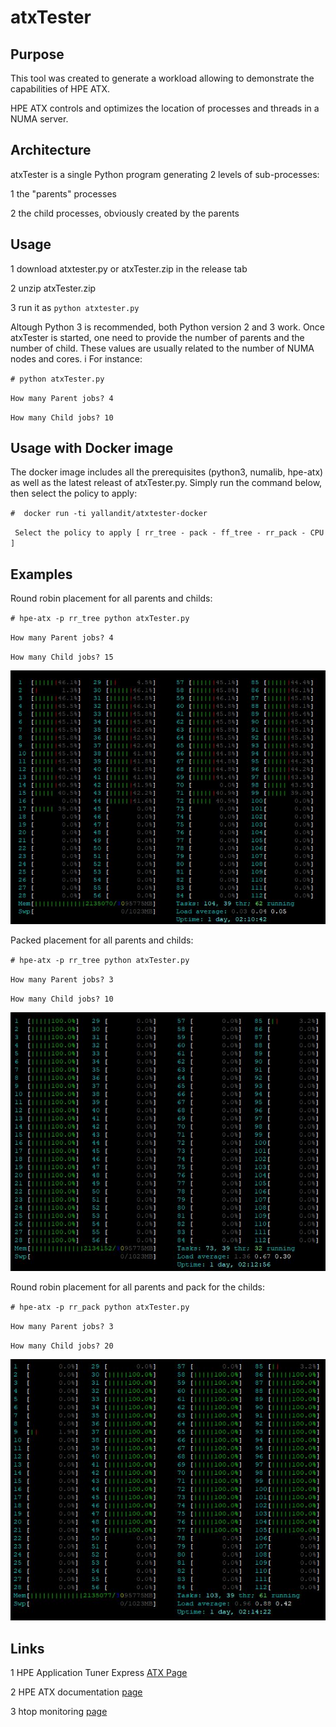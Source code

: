 # atxTester

## Purpose
This tool was created to generate a workload allowing to demonstrate the capabilities of HPE ATX.

HPE ATX controls and optimizes the location of processes and threads in a NUMA server.

## Architecture
atxTester is a single Python program generating 2 levels of sub-processes:

1 the "parents" processes 

2 the child processes, obviously created by the parents

## Usage
1 download atxtester.py or atxTester.zip in the release tab

2 unzip atxTester.zip

3 run it as `python atxtester.py`

Altough Python 3 is recommended, both Python version 2 and 3 work.
Once atxTester is started, one need to provide the number of parents and the number of child. These values are usually related to the number of NUMA nodes and cores.
i
For instance:

`# python atxTester.py`

`How many Parent jobs? 4`

`How many Child jobs? 10`

## Usage with Docker image

The docker image includes all the prerequisites (python3, numalib, hpe-atx) as well as the latest releast of atxTester.py. Simply run the command below, then select the policy to apply:

`#  docker run -ti yallandit/atxtester-docker`

` Select the policy to apply [ rr_tree - pack - ff_tree - rr_pack - CPU ]`

## Examples
Round robin placement for all parents and childs:

`# hpe-atx -p rr_tree python atxTester.py`

`How many Parent jobs? 4`

`How many Child jobs? 15`

![image1.JPG](./rr_tree.JPG)


Packed placement for all parents and childs:

`# hpe-atx -p rr_tree python atxTester.py`

`How many Parent jobs? 3`

`How many Child jobs? 10`

![image2.JPG](./pack.JPG)

Round robin placement for all parents and pack for the childs:

`# hpe-atx -p rr_pack python atxTester.py`

`How many Parent jobs? 3`

`How many Child jobs? 20`

![image3.JPG](./rr_pack.JPG)

## Links
1 HPE Application Tuner Express [ATX Page](https://downloads.linux.hpe.com/SDR/project/hpe-atx/index.html)

2 HPE ATX documentation [page](http://downloads.linux.hpe.com/SDR/project/hpe-atx/Using_HPE-ATX_v_1.0.2.pdf)

3 htop monitoring [page](https://hisham.hm/htop/)
